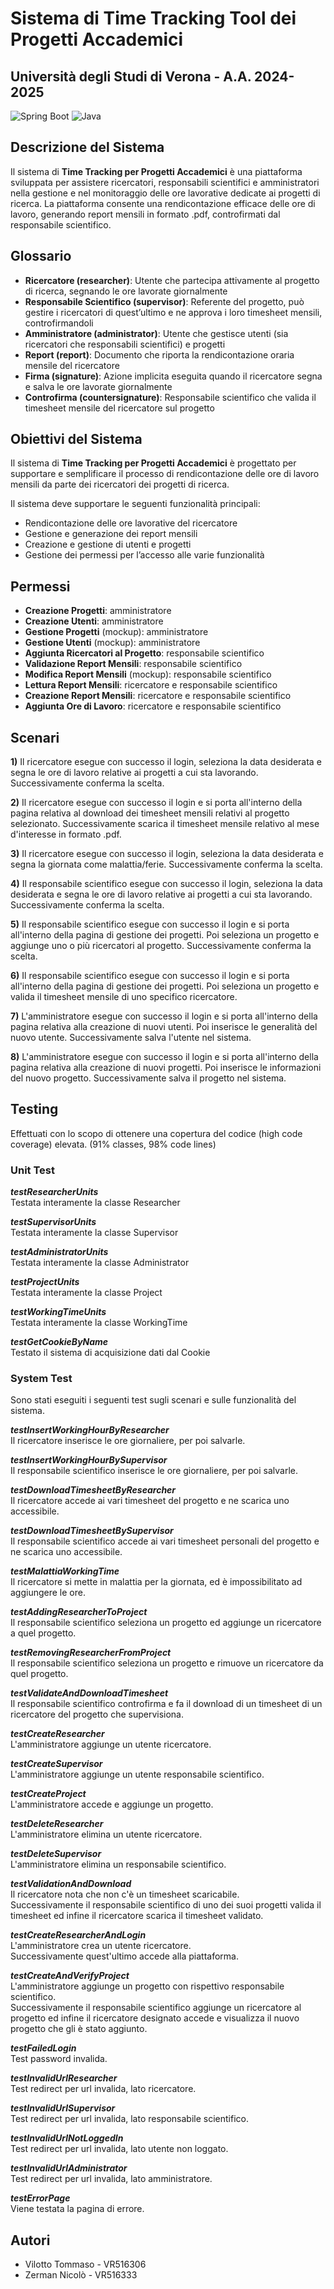 # Sistema di Time Tracking Tool dei Progetti Accademici
## Università degli Studi di Verona - A.A. 2024-2025

![Spring Boot](https://img.shields.io/badge/Spring%20Boot-4.0.0-green)
![Java](https://img.shields.io/badge/Java-21-blue)

## Descrizione del Sistema
Il sistema di **Time Tracking per Progetti Accademici** è una piattaforma sviluppata per assistere ricercatori, responsabili scientifici e amministratori nella gestione e nel monitoraggio delle ore lavorative dedicate ai progetti di ricerca. La piattaforma consente una rendicontazione efficace delle ore di lavoro, generando report mensili in formato .pdf, controfirmati dal responsabile scientifico.


## Glossario
- **Ricercatore (researcher)**: Utente che partecipa attivamente al progetto di ricerca, segnando le ore lavorate giornalmente
- **Responsabile Scientifico (supervisor)**: Referente del progetto, può gestire i ricercatori di quest’ultimo e ne approva i loro timesheet mensili, controfirmandoli
- **Amministratore (administrator)**: Utente che gestisce utenti (sia ricercatori che responsabili scientifici) e progetti
- **Report (report)**: Documento che riporta la rendicontazione oraria mensile del ricercatore
- **Firma (signature)**: Azione implicita eseguita quando il ricercatore segna e salva le ore lavorate giornalmente
- **Controfirma (countersignature)**: Responsabile scientifico che valida il timesheet mensile del ricercatore sul progetto


## Obiettivi del Sistema
Il sistema di **Time Tracking per Progetti Accademici** è progettato per supportare e semplificare il processo di rendicontazione delle ore di lavoro mensili da parte dei ricercatori dei progetti di ricerca.

Il sistema deve supportare le seguenti funzionalità principali:
- Rendicontazione delle ore lavorative del ricercatore
- Gestione e generazione dei report mensili
- Creazione e gestione di utenti e progetti
- Gestione dei permessi per l’accesso alle varie funzionalità


## Permessi
- **Creazione Progetti**: amministratore
- **Creazione Utenti**: amministratore
- **Gestione Progetti** (mockup): amministratore
- **Gestione Utenti** (mockup): amministratore
- **Aggiunta Ricercatori al Progetto**: responsabile scientifico
- **Validazione Report Mensili**: responsabile scientifico
- **Modifica Report Mensili** (mockup): responsabile scientifico
- **Lettura Report Mensili**: ricercatore e responsabile scientifico
- **Creazione Report Mensili**: ricercatore e responsabile scientifico
- **Aggiunta Ore di Lavoro**: ricercatore e responsabile scientifico


## Scenari

**1)** Il ricercatore esegue con successo il login, seleziona la data desiderata e segna le ore di lavoro
relative ai progetti a cui sta lavorando. Successivamente conferma la scelta.
<br>

**2)** Il ricercatore esegue con successo il login e si porta all'interno della pagina relativa al download dei timesheet mensili relativi al progetto selezionato.
Successivamente scarica il timesheet mensile relativo al mese d'interesse in formato .pdf.

**3)** Il ricercatore esegue con successo il login, seleziona la data desiderata e segna la giornata come malattia/ferie.
Successivamente conferma la scelta.

**4)** Il responsabile scientifico esegue con successo il login, seleziona la data desiderata e segna le ore di lavoro
relative ai progetti a cui sta lavorando. Successivamente conferma la scelta.

**5)** Il responsabile scientifico esegue con successo il login e si porta all'interno della pagina di gestione dei progetti. Poi seleziona un progetto 
e aggiunge uno o più ricercatori al progetto. Successivamente conferma la scelta.

**6)** Il responsabile scientifico esegue con successo il login e si porta all'interno della pagina di gestione dei progetti. Poi seleziona un progetto
e valida il timesheet mensile di uno specifico ricercatore.

**7)** L'amministratore esegue con successo il login e si porta all'interno della pagina relativa alla creazione di nuovi utenti. Poi inserisce le generalità del nuovo utente. Successivamente salva l'utente nel sistema.

**8)** L'amministratore esegue con successo il login e si porta all'interno della pagina relativa alla creazione di nuovi progetti. Poi inserisce le informazioni del nuovo progetto. Successivamente salva il progetto nel sistema.

## Testing

Effettuati con lo scopo di ottenere una copertura del codice (high code coverage) elevata. (91% classes, 98% code lines)

### Unit Test

**_testResearcherUnits_**<br>
Testata interamente la classe Researcher

**_testSupervisorUnits_**<br>
Testata interamente la classe Supervisor

**_testAdministratorUnits_**<br>
Testata interamente la classe Administrator

**_testProjectUnits_**<br>
Testata interamente la classe Project

**_testWorkingTimeUnits_**<br>
Testata interamente la classe WorkingTime

**_testGetCookieByName_**<br>
Testato il sistema di acquisizione dati dal Cookie

### System Test
Sono stati eseguiti i seguenti test sugli scenari e sulle funzionalità del sistema.

**_testInsertWorkingHourByResearcher_**<br>
Il ricercatore inserisce le ore giornaliere, per poi salvarle.

**_testInsertWorkingHourBySupervisor_**<br>
Il responsabile scientifico inserisce le ore giornaliere, per poi salvarle.

**_testDownloadTimesheetByResearcher_**<br>
Il ricercatore accede ai vari timesheet del progetto e ne scarica uno accessibile.

**_testDownloadTimesheetBySupervisor_**<br>
Il responsabile scientifico accede ai vari timesheet personali del progetto e ne scarica uno accessibile.

**_testMalattiaWorkingTime_**<br>
Il ricercatore si mette in malattia per la giornata, ed è impossibilitato ad aggiungere le ore.

**_testAddingResearcherToProject_**<br>
Il responsabile scientifico seleziona un progetto ed aggiunge un ricercatore a quel progetto.

**_testRemovingResearcherFromProject_**<br>
Il responsabile scientifico seleziona un progetto e rimuove un ricercatore da quel progetto.

**_testValidateAndDownloadTimesheet_**<br>
Il responsabile scientifico controfirma e fa il download di un timesheet di un ricercatore del progetto che supervisiona.

**_testCreateResearcher_**<br>
L'amministratore aggiunge un utente ricercatore.

**_testCreateSupervisor_**<br>
L'amministratore aggiunge un utente responsabile scientifico.

**_testCreateProject_**<br>
L'amministratore accede e aggiunge un progetto.

**_testDeleteResearcher_**<br>
L'amministratore elimina un utente ricercatore.

**_testDeleteSupervisor_**<br>
L'amministratore elimina un responsabile scientifico.

**_testValidationAndDownload_**<br>
Il ricercatore nota che non c'è un timesheet scaricabile. <br>
Successivamente il responsabile scientifico di uno dei suoi progetti valida il timesheet ed infine il ricercatore scarica il timesheet validato.

**_testCreateResearcherAndLogin_**<br>
L'amministratore crea un utente ricercatore. <br>
Successivamente quest'ultimo accede alla piattaforma.

**_testCreateAndVerifyProject_**<br>
L'amministratore aggiunge un progetto con rispettivo responsabile scientifico.<br>
Successivamente il responsabile scientifico aggiunge un ricercatore al progetto ed infine il ricercatore designato accede e visualizza il nuovo progetto che gli è stato aggiunto.

**_testFailedLogin_**<br>
Test password invalida.

**_testInvalidUrlResearcher_**<br>
Test redirect per url invalida, lato ricercatore.

**_testInvalidUrlSupervisor_**<br>
Test redirect per url invalida, lato responsabile scientifico.

**_testInvalidUrlNotLoggedIn_**<br>
Test redirect per url invalida, lato utente non loggato.

**_testInvalidUrlAdministrator_**<br>
Test redirect per url invalida, lato amministratore.

**_testErrorPage_**<br>
Viene testata la pagina di errore.

## Autori
- Vilotto Tommaso - VR516306
- Zerman Nicolò - VR516333

